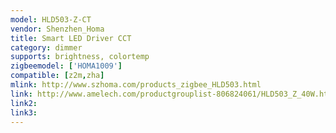 ```yaml
---
model: HLD503-Z-CT
vendor: Shenzhen_Homa 
title: Smart LED Driver CCT
category: dimmer
supports: brightness, colortemp
zigbeemodel: ['HOMA1009']
compatible: [z2m,zha]
mlink: http://www.szhoma.com/products_zigbee_HLD503.html
link: http://www.amelech.com/productgrouplist-806824061/HLD503_Z_40W.html
link2: 
link3: 
---
```

